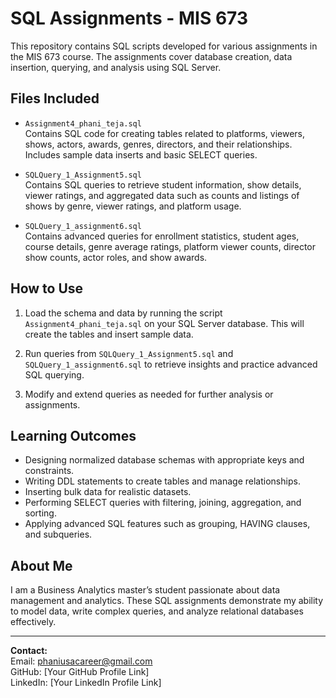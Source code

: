# SQL Assignments - MIS 673

This repository contains SQL scripts developed for various assignments in the MIS 673 course. The assignments cover database creation, data insertion, querying, and analysis using SQL Server.

## Files Included

- `Assignment4_phani_teja.sql`  
  Contains SQL code for creating tables related to platforms, viewers, shows, actors, awards, genres, directors, and their relationships. Includes sample data inserts and basic SELECT queries.

- `SQLQuery_1_Assignment5.sql`  
  Contains SQL queries to retrieve student information, show details, viewer ratings, and aggregated data such as counts and listings of shows by genre, viewer ratings, and platform usage.

- `SQLQuery_1_assignment6.sql`  
  Contains advanced queries for enrollment statistics, student ages, course details, genre average ratings, platform viewer counts, director show counts, actor roles, and show awards.

## How to Use

1. Load the schema and data by running the script `Assignment4_phani_teja.sql` on your SQL Server database. This will create the tables and insert sample data.

2. Run queries from `SQLQuery_1_Assignment5.sql` and `SQLQuery_1_assignment6.sql` to retrieve insights and practice advanced SQL querying.

3. Modify and extend queries as needed for further analysis or assignments.

## Learning Outcomes

- Designing normalized database schemas with appropriate keys and constraints.
- Writing DDL statements to create tables and manage relationships.
- Inserting bulk data for realistic datasets.
- Performing SELECT queries with filtering, joining, aggregation, and sorting.
- Applying advanced SQL features such as grouping, HAVING clauses, and subqueries.

## About Me

I am a Business Analytics master’s student passionate about data management and analytics. These SQL assignments demonstrate my ability to model data, write complex queries, and analyze relational databases effectively.

---

**Contact:**  
Email: phaniusacareer@gmail.com  
GitHub: [Your GitHub Profile Link]  
LinkedIn: [Your LinkedIn Profile Link]

